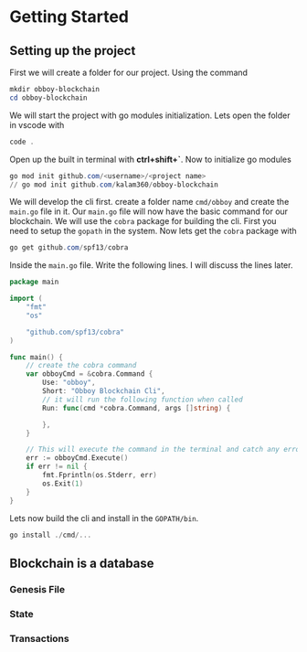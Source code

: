 # Getting Started

## Setting up the project
First we will create a folder for our project. Using the command
```ps1
mkdir obboy-blockchain
cd obboy-blockchain
```

We will start the project with go modules initialization. Lets open the folder in vscode with 
```ps1
code .
```
Open up the built in terminal with **ctrl+shift+`**. Now to initialize go modules
```ps1
go mod init github.com/<username>/<project name>
// go mod init github.com/kalam360/obboy-blockchain
```

We will develop the cli first. create a folder name `cmd/obboy` and create the `main.go` file in it. Our `main.go` file will now have the basic command for our blockchain. We will use the `cobra` package for building the cli. First you need to setup the `gopath` in the system. Now lets get the `cobra` package with 
```ps1
go get github.com/spf13/cobra
```
Inside the `main.go` file. Write the following lines. I will discuss the lines later. 
```go
package main

import (
	"fmt"
	"os"

	"github.com/spf13/cobra"
)

func main() {
    // create the cobra command 
	var obboyCmd = &cobra.Command {
		Use: "obboy",
		Short: "Obboy Blockchain Cli",
        // it will run the following function when called
		Run: func(cmd *cobra.Command, args []string) {

		},
	}

    // This will execute the command in the terminal and catch any error and print it. 
	err := obboyCmd.Execute()
	if err != nil {
		fmt.Fprintln(os.Stderr, err)
		os.Exit(1)
	}
}
```
Lets now build the cli and install in the `GOPATH/bin`.
```ps1
go install ./cmd/...
```


## Blockchain is a database
### Genesis File
### State
### Transactions

